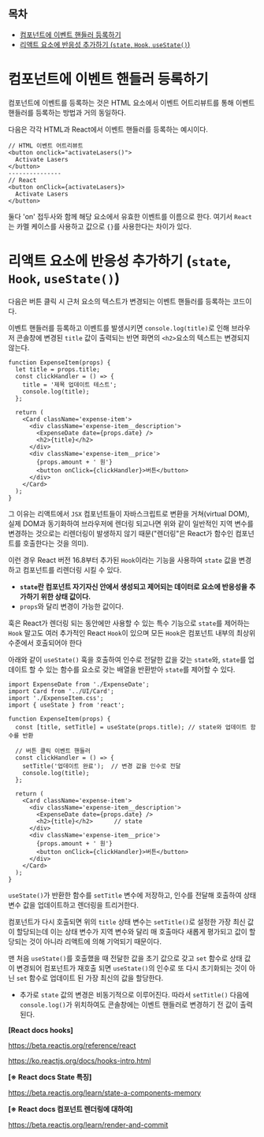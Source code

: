 <h2>목차</h2>

- [컴포넌트에 이벤트 핸들러 등록하기](#컴포넌트에-이벤트-핸들러-등록하기)
- [리액트 요소에 반응성 추가하기 (`state`, `Hook`, `useState()`)](#리액트-요소에-반응성-추가하기-state-hook-usestate)

# 컴포넌트에 이벤트 핸들러 등록하기

컴포넌트에 이벤트를 등록하는 것은 HTML 요소에서 이벤트 어트리뷰트를 통해 이벤트 핸들러를 등록하는 방법과 거의 동일하다.

다음은 각각 HTML과 React에서 이벤트 핸들러를 등록하는 예시이다.

```
// HTML 이벤트 어트리뷰트
<button onclick="activateLasers()">
  Activate Lasers
</button>
---------------
// React
<button onClick={activateLasers}>
  Activate Lasers
</button>
```

둘다 'on' 접두사와 함께 해당 요소에서 유효한 이벤트를 이름으로 한다. 여기서 `React`는 카멜 케이스를 사용하고 값으로 `{}`를 사용한다는 차이가 있다.

 
# 리액트 요소에 반응성 추가하기 (`state`, `Hook`, `useState()`)

다음은 버튼 클릭 시 근처 요소의 텍스트가 변경되는 이벤트 핸들러를 등록하는 코드이다. 

이벤트 핸들러를 등록하고 이벤트를 발생시키면 `console.log(title)`로 인해 브라우저 콘솔창에 변경된 `title` 값이 출력되는 반면 화면의 `<h2>`요소의 텍스트는 변경되지 않는다.

```
function ExpenseItem(props) {
  let title = props.title;
  const clickHandler = () => {
    title = '제목 업데이트 테스트';
    console.log(title);
  };

  return (
    <Card className='expense-item'>
      <div className='expense-item__description'>
        <ExpenseDate date={props.date} />
        <h2>{title}</h2>
      </div>
      <div className='expense-item__price'>
        {props.amount + ' 원'}
        <button onClick={clickHandler}>버튼</button>
      </div>
    </Card>
  );
}
```
그 이유는 리액트에서 `JSX` 컴포넌트들이 자바스크립트로 변환을 거쳐(virtual DOM), 실제 DOM과 동기화하여 브라우저에 렌더링 되고나면 위와 같이 일반적인 지역 변수를 변경하는 것으로는 리렌더링이 발생하지 않기 때문("렌더링"은 React가 함수인 컴포넌트를 호출한다는 것을 의미). 

이런 경우 React 버전 16.8부터 추가된 `Hook`이라는 기능을 사용하여 `state` 값을 변경하고 컴포넌트를 리렌더링 시킬 수 있다. 

+ **`state`란 컴포넌트 자기자신 안에서 생성되고 제어되는 데이터로 요소에 반응성을 추가하기 위한 상태 값이다.**
+ `props`와 달리 변경이 가능한 값이다.

훅은 React가 렌더링 되는 동안에만 사용할 수 있는 특수 기능으로 `state`를 제어하는 `Hook` 말고도 여러 추가적인 React `Hook`이 있으며 모든 `Hook`은 컴포넌트 내부의 최상위 수준에서 호출되어야 한다

아래와 같이 `useState()` 훅을 호출하여 인수로 전달한 값을 갖는 `state`와, `state`를 업데이트 할 수 있는 함수를 요소로 갖는 배열을 반환받아 `state`를 제어할 수 있다.

```
import ExpenseDate from './ExpenseDate';
import Card from '../UI/Card';
import './ExpenseItem.css';
import { useState } from 'react';

function ExpenseItem(props) {
  const [title, setTitle] = useState(props.title); // state와 업데이트 함수를 반환

  // 버튼 클릭 이벤트 핸들러
  const clickHandler = () => {
    setTitle('업데이트 완료');  // 변경 값을 인수로 전달
    console.log(title);
  };

  return (
    <Card className='expense-item'>
      <div className='expense-item__description'>
        <ExpenseDate date={props.date} />
        <h2>{title}</h2>      // state
      </div>
      <div className='expense-item__price'>
        {props.amount + ' 원'}
        <button onClick={clickHandler}>버튼</button>
      </div>
    </Card>
  );
}
```

`useState()`가 반환한 함수를 `setTitle` 변수에 저장하고, 인수를 전달해 호출하여 상태 변수 값을 업데이트하고 렌더링을 트리거한다.

컴포넌트가 다시 호출되면 위의 `title` 상태 변수는 `setTitle()`로 설정한 가장 최신 값이 할당되는데 이는 상태 변수가 지역 변수와 달리 매 호출마다 새롭게 평가되고 값이 할당되는 것이 아니라 리액트에 의해 기억되기 때문이다. 

맨 처음 `useState()`를 호출했을 때 전달한 값을 초기 값으로 갖고 `set` 함수로 상태 값이 변경되어 컴포넌트가 재호출 되면 `useState()`의 인수로 또 다시 초기화되는 것이 아닌 `set` 함수로 업데이트 된 가장 최신의 값을 할당한다.
<!-- 헷갈리는 https://beta.reactjs.org/learn/adding-interactivity 살펴보기-->

+ 추가로 `state` 값의 변경은 비동기적으로 이루어진다. 따라서 `setTitle()` 다음에 `console.log()`가 위치하여도 콘솔창에는 이벤트 핸들러로 변경하기 전 값이 출력 된다.



<!--


후크 종류
State 후크
Context 후크
Ref(참조) 후크
Effect 후크
Performance Hooks

그 외 -->

**[React docs hooks]**

https://beta.reactjs.org/reference/react

https://ko.reactjs.org/docs/hooks-intro.html

**[※ React docs State 특징]**

https://beta.reactjs.org/learn/state-a-components-memory

**[※ React docs 컴포넌트 렌더링에 대하여]**

https://beta.reactjs.org/learn/render-and-commit
